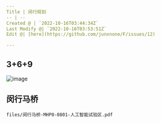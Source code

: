 ```yaml
---
Title | 闵行规划
-- | --
Created @ | `2022-10-16T03:44:34Z`
Last Modify @| `2022-10-16T03:53:51Z`
Edit @| [here](https://github.com/junxnone/F/issues/12)

---
```

##  3+6+9

![image](https://user-images.githubusercontent.com/2216970/196016884-c061810f-0619-4d06-93a8-754efb791fe4.png)


## 闵行马桥

```pdf
files/闵行马桥-MHP0-0801-人工智能试验区.pdf
```
